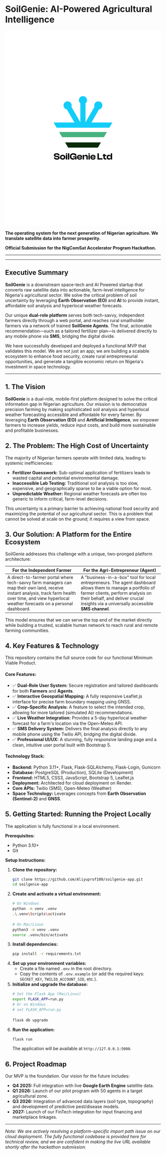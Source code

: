 # SoilGenie: AI-Powered Agricultural Intelligence

![SoilGenie Professional Banner](https://github.com/Aliyuprof100/soilgenie-app/blob/main/static/images/logo.png) 
<!-- Optional: Create a banner image (1280x640px) with your logo and a farm background and host it online -->

**The operating system for the next generation of Nigerian agriculture. We translate satellite data into farmer prosperity.**

**Official Submission for the NigComSat Accelerator Program Hackathon.**

---

---

## Executive Summary

**SoilGenie** is a downstream space-tech and AI Powered startup that converts raw satellite data into actionable, farm-level intelligence for Nigeria's agricultural sector. We solve the critical problem of soil uncertainty by leveraging **Earth Observation (EO)** and **AI** to provide instant, affordable soil analysis and hyperlocal weather forecasts.

Our unique **dual-role platform** serves both tech-savvy, independent farmers directly through a web portal, and reaches rural smallholder farmers via a network of trained **SoilGenie Agents**. The final, actionable recommendation—such as a tailored fertilizer plan—is delivered directly to any mobile phone via **SMS**, bridging the digital divide.

We have successfully developed and deployed a functional MVP that validates this model. We are not just an app; we are building a scalable ecosystem to enhance food security, create rural entrepreneurial opportunities, and generate a tangible economic return on Nigeria's investment in space technology.

---

## 1. The Vision

**SoilGenie** is a dual-role, mobile-first platform designed to solve the critical information gap in Nigerian agriculture. Our mission is to democratize precision farming by making sophisticated soil analysis and hyperlocal weather forecasting accessible and affordable for every farmer. By leveraging **Earth Observation (EO)** and **Artificial Intelligence**, we empower farmers to increase yields, reduce input costs, and build more sustainable and profitable businesses.

## 2. The Problem: The High Cost of Uncertainty

The majority of Nigerian farmers operate with limited data, leading to systemic inefficiencies:
*   **Fertilizer Guesswork:** Sub-optimal application of fertilizers leads to wasted capital and potential environmental damage.
*   **Inaccessible Lab Testing:** Traditional soil analysis is too slow, expensive, and geographically sparse to be a viable option for most.
*   **Unpredictable Weather:** Regional weather forecasts are often too generic to inform critical, farm-level decisions.

This uncertainty is a primary barrier to achieving national food security and maximizing the potential of our agricultural sector. This is a problem that cannot be solved at scale on the ground; it requires a view from space.

## 3. Our Solution: A Platform for the Entire Ecosystem

SoilGenie addresses this challenge with a unique, two-pronged platform architecture:

| For the Independent Farmer | For the Agri-Entrepreneur (Agent) |
|---|---|
| A direct-to-farmer portal where tech-savvy farm managers can map their own land, receive instant analysis, track farm health over time, and view hyperlocal weather forecasts on a personal dashboard. | A "business-in-a-box" tool for local entrepreneurs. The agent dashboard allows them to manage a portfolio of farmer clients, perform analysis on their behalf, and deliver crucial insights via a universally accessible **SMS channel**. |

This model ensures that we can serve the top end of the market directly while building a trusted, scalable human network to reach rural and remote farming communities.

## 4. Key Features & Technology

This repository contains the full source code for our functional Minimum Viable Product.

#### Core Features:
*   ✅ **Dual-Role User System:** Secure registration and tailored dashboards for both **Farmers** and **Agents**.
*   ✅ **Interactive Geospatial Mapping:** A fully responsive Leaflet.js interface for precise farm boundary mapping using GNSS.
*   ✅ **Crop-Specific Analysis:** A feature to select the intended crop, allowing for more tailored (simulated AI) recommendations.
*   ✅ **Live Weather Integration:** Provides a 5-day hyperlocal weather forecast for a farm's location via the Open-Meteo API.
*   ✅ **SMS Delivery System:** Delivers the final analysis directly to any mobile phone using the Twilio API, bridging the digital divide.
*   ✅ **Professional UI/UX:** A stunning, fully responsive landing page and a clean, intuitive user portal built with Bootstrap 5.

#### Technology Stack:
*   **Backend:** Python 3.11+, Flask, Flask-SQLAlchemy, Flask-Login, Gunicorn
*   **Database:** PostgreSQL (Production), SQLite (Development)
*   **Frontend:** HTML5, CSS3, JavaScript, Bootstrap 5, Leaflet.js
*   **Deployment:** Architected for cloud deployment on Render.
*   **Core APIs:** Twilio (SMS), Open-Meteo (Weather)
*   **Space Technology:** Leverages concepts from **Earth Observation (Sentinel-2)** and **GNSS**.

## 5. Getting Started: Running the Project Locally

The application is fully functional in a local environment.

**Prerequisites:**
*   Python 3.10+
*   Git

**Setup Instructions:**

1.  **Clone the repository:**
    ```bash
    git clone https://github.com/Aliyuprof100/soilgenie-app.git
    cd soilgenie-app
    ```
2.  **Create and activate a virtual environment:**
    ```bash
    # On Windows
    python -m venv .venv
    .\.venv\Scripts\activate

    # On Mac/Linux
    python3 -m venv .venv
    source .venv/bin/activate
    ```
3.  **Install dependencies:**
    ```bash
    pip install -r requirements.txt
    ```
4.  **Set up your environment variables:**
    *   Create a file named `.env` in the root directory.
    *   Copy the contents of `.env.example` (or add the required keys: `SECRET_KEY`, `TWILIO_ACCOUNT_SID`, etc.).
5.  **Initialize and upgrade the database:**
    ```bash
    # Set the Flask App (Mac/Linux)
    export FLASK_APP=run.py 
    # Or on Windows
    # set FLASK_APP=run.py
    
    flask db upgrade
    ```
6.  **Run the application:**
    ```bash
    flask run
    ```
    The application will be available at `http://127.0.0.1:5000`.

## 6. Project Roadmap

Our MVP is the foundation. Our vision for the future includes:
*   **Q4 2025:** Full integration with live **Google Earth Engine** satellite data.
*   **Q1 2026:** Launch of our pilot program with 50 agents in a target agricultural zone.
*   **Q3 2026:** Integration of advanced data layers (soil type, topography) and development of predictive pest/disease models.
*   **2027:** Launch of our FinTech integration for input financing and marketplace linkages.

---
*Note: We are actively resolving a platform-specific import path issue on our cloud deployment. The fully functional codebase is provided here for technical review, and we are confident in making the live URL available shortly after the hackathon submission.*